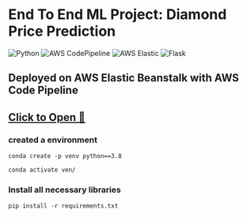 # End To End ML Project: Diamond Price Prediction 
![Python](https://img.shields.io/badge/Python-3.8-brightgreen.svg) ![AWS CodePipeline](https://img.shields.io/badge/AWS-CodePipeline-blue) ![AWS Elastic](https://img.shields.io/badge/AWS-Elastic_Beanstalk-orange) ![Flask](https://img.shields.io/badge/-Flask-black)

## Deployed on AWS Elastic Beanstalk with AWS Code Pipeline

## [Click to Open 🔗](http://diamonpricepredictionproject-env.eba-amvmjmgc.us-east-1.elasticbeanstalk.com/)


### created a environment

```
conda create -p venv python==3.8

conda activate ven/
```
### Install all necessary libraries
```
pip install -r requirements.txt
```
